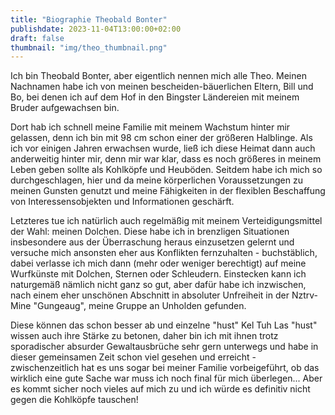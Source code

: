 ```yaml
---
title: "Biographie Theobald Bonter"
publishdate: 2023-11-04T13:00:00+02:00
draft: false
thumbnail: "img/theo_thumbnail.png"
---
```


Ich bin Theobald Bonter, aber eigentlich nennen mich alle Theo. Meinen Nachnamen habe ich von meinen bescheiden-bäuerlichen Eltern, Bill und Bo, bei denen ich auf dem Hof in den Bingster Ländereien mit meinem Bruder aufgewachsen bin.

Dort hab ich schnell meine Familie mit meinem Wachstum hinter mir gelassen, denn ich bin mit 98 cm schon einer der größeren Halblinge. Als ich vor einigen Jahren erwachsen wurde, ließ ich diese Heimat dann auch anderweitig hinter mir, denn mir war klar, dass es noch größeres in meinem Leben geben sollte als Kohlköpfe und Heuböden. Seitdem habe ich mich so durchgeschlagen, hier und da meine körperlichen Voraussetzungen zu meinen Gunsten genutzt und meine Fähigkeiten in der flexiblen Beschaffung von Interessensobjekten und Informationen geschärft.

Letzteres tue ich natürlich auch regelmäßig mit meinem Verteidigungsmittel der Wahl: meinen Dolchen. Diese habe ich in brenzligen Situationen insbesondere aus der Überraschung heraus einzusetzen gelernt und versuche mich ansonsten eher aus Konflikten fernzuhalten - buchstäblich, dabei verlasse ich mich dann (mehr oder weniger berechtigt) auf meine Wurfkünste mit Dolchen, Sternen oder Schleudern. Einstecken kann ich naturgemäß nämlich nicht ganz so gut, aber dafür habe ich inzwischen, nach einem eher unschönen Abschnitt in absoluter Unfreiheit in der Nztrv-Mine "Gungeaug", meine Gruppe an Unholden gefunden.

Diese können das schon besser ab und einzelne "hust" Kel Tuh Las "hust" wissen auch ihre Stärke zu betonen, daher bin ich mit ihnen trotz sporadischer absurder Gewaltausbrüche sehr gern unterwegs und habe in dieser gemeinsamen Zeit schon viel gesehen und erreicht - zwischenzeitlich hat es uns sogar bei meiner Familie vorbeigeführt, ob das wirklich eine gute Sache war muss ich noch final für mich überlegen... Aber es kommt sicher noch vieles auf mich zu und ich würde es definitiv nicht gegen die Kohlköpfe tauschen!
